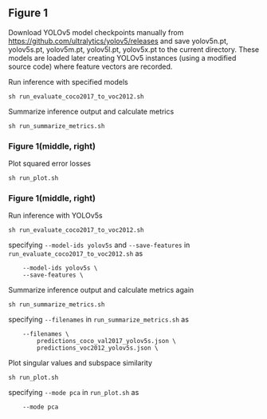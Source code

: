 ## Figure 1
Download YOLOv5 model checkpoints manually from https://github.com/ultralytics/yolov5/releases and save yolov5n.pt, yolov5s.pt, yolov5m.pt, yolov5l.pt, yolov5x.pt to the current directory. These models are loaded later creating YOLOv5 instances (using a modified source code) where feature vectors are recorded.

Run inference with specified models
```
sh run_evaluate_coco2017_to_voc2012.sh
```

Summarize inference output and calculate metrics
```
sh run_summarize_metrics.sh
```

### Figure 1(middle, right)
Plot squared error losses
```
sh run_plot.sh
```

### Figure 1(middle, right)

Run inference with YOLOv5s
```
sh run_evaluate_coco2017_to_voc2012.sh
```
specifying `--model-ids yolov5s` and `--save-features` in `run_evaluate_coco2017_to_voc2012.sh` as
```
    --model-ids yolov5s \
    --save-features \
```

Summarize inference output and calculate metrics again
```
sh run_summarize_metrics.sh
```
specifying `--filenames` in `run_summarize_metrics.sh` as
```
    --filenames \
        predictions_coco_val2017_yolov5s.json \
        predictions_voc2012_yolov5s.json \
```

Plot singular values and subspace similarity
```
sh run_plot.sh
```
specifying `--mode pca` in `run_plot.sh` as
```
    --mode pca
```

